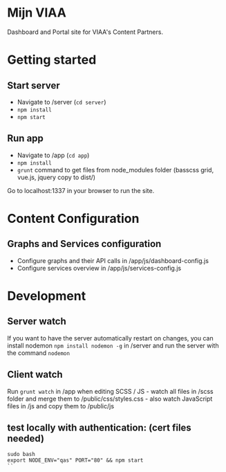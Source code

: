 # Mijn VIAA
Dashboard and Portal site for VIAA's Content Partners.

# Getting started
## Start server
- Navigate to /server (`cd server`)
- `npm install`
- `npm start`

## Run app
- Navigate to /app (`cd app`)
- `npm install`
- `grunt` command to get files from node_modules folder (basscss grid, vue.js, jquery copy to dist/)

Go to localhost:1337 in your browser to run the site.

# Content Configuration
## Graphs and Services configuration
- Configure graphs and their API calls in /app/js/dashboard-config.js
- Configure services overview in /app/js/services-config.js

# Development 
## Server watch
If you want to have the server automatically restart on changes,
you can install nodemon `npm install nodemon -g` in /server
and run the server with the command `nodemon`

## Client watch
Run `grunt watch` in /app when editing SCSS / JS
    - watch all files in /scss folder and merge them to /public/css/styles.css
    - also watch JavaScript files in /js and copy them to /public/js

## test locally with authentication: (cert files needed)
```
sudo bash
export NODE_ENV="qas" PORT="80" && npm start
``